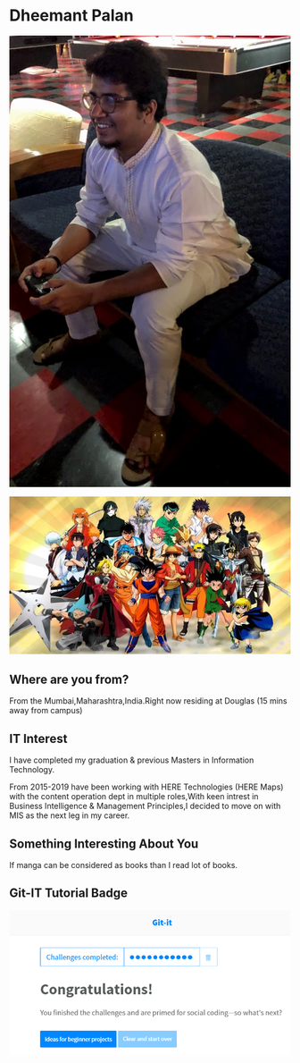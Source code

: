 # Dheemant Palan

![Self](Images/Self.jpg "Dheemant Palan")

![Like](images/Like.jfif "Anime")

## Where are you from?

From the Mumbai,Maharashtra,India.Right now residing at Douglas (15 mins away from campus)

## IT Interest

I have completed my graduation & previous Masters in Information Technology.

From 2015-2019 have been working with HERE Technologies (HERE Maps) with the content operation dept in multiple roles,With keen intrest in Business Intelligence & Management Principles,I decided to move on with MIS as the next leg in my career. 

## Something Interesting About You

If manga can be considered as books than I read lot of books.

## Git-IT Tutorial Badge

![Git Tutorial](Images/badge.png "Result")
